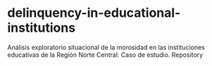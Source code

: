 # delinquency-in-educational-institutions
Análisis exploratorio situacional de la morosidad en las instituciones educativas de la Región Norte Central: Caso de estudio. Repository

